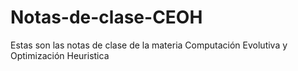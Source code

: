 # Notas-de-clase-CEOH
Estas son las notas de clase de la materia Computación Evolutiva y Optimización Heuristica
